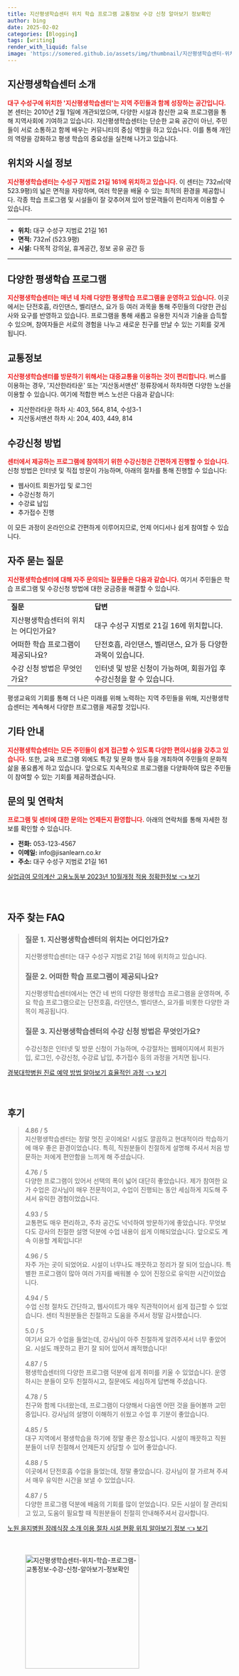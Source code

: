 ```yaml
---
title: 지산평생학습센터 위치 학습 프로그램 교통정보 수강 신청 알아보기 정보확인
author: bing
date: 2025-02-02
categories: [Blogging]
tags: [writing]
render_with_liquid: false
image: 'https://somered.github.io/assets/img/thumbnail/지산평생학습센터-위치-학습-프로그램-교통정보-수강-신청-알아보기-정보확인.webp'
---
```



<h2 id='지산평생학습센터_소개'>지산평생학습센터 소개</h2>

<p><b><span style="color: #ee2323;">대구 수성구에 위치한 '지산평생학습센터'는 지역 주민들과 함께 성장하는 공간입니다.</span></b> 본 센터는 2010년 2월 1일에 개관되었으며, 다양한 시설과 참신한 교육 프로그램을 통해 지역사회에 기여하고 있습니다. 지산평생학습센터는 단순한 교육 공간이 아닌, 주민들이 서로 소통하고 함께 배우는 커뮤니티의 중심 역할을 하고 있습니다. 이를 통해 개인의 역량을 강화하고 평생 학습의 중요성을 실천해 나가고 있습니다.</p>

<h2 id='위치와_시설_정보'>위치와 시설 정보</h2>

<p><b><span style="color: #ee2323;">지산평생학습센터는 수성구 지범로 21길 161에 위치하고 있습니다.</span></b> 이 센터는 732㎡(약 523.9평)의 넓은 면적을 자랑하며, 여러 학문을 배울 수 있는 최적의 환경을 제공합니다. 각종 학습 프로그램 및 시설들이 잘 갖추어져 있어 방문객들이 편리하게 이용할 수 있습니다.</p>

<hr />

<ul>
    <li><b>위치:</b> 대구 수성구 지범로 21길 161</li>
    <li><b>면적:</b> 732㎡ (523.9평)</li>
    <li><b>시설:</b> 다목적 강의실, 휴게공간, 정보 공유 공간 등</li>
</ul>

<hr />

<h2 id='다양한_평생학습_프로그램'>다양한 평생학습 프로그램</h2>

<p><b><span style="color: #ee2323;">지산평생학습센터는 매년 네 차례 다양한 평생학습 프로그램을 운영하고 있습니다.</span></b> 이곳에서는 단전호흡, 라인댄스, 벨리댄스, 요가 등 여러 과목을 통해 주민들의 다양한 관심사와 요구를 반영하고 있습니다. 프로그램을 통해 새롭고 유용한 지식과 기술을 습득할 수 있으며, 참여자들은 서로의 경험을 나누고 새로운 친구를 만날 수 있는 기회를 갖게 됩니다.</p>

<h2 id='교통정보'>교통정보</h2>

<p><b><span style="color: #ee2323;">지산평생학습센터를 방문하기 위해서는 대중교통을 이용하는 것이 편리합니다.</span></b> 버스를 이용하는 경우, '지산한라타운' 또는 '지산동서맨션' 정류장에서 하차하면 다양한 노선을 이용할 수 있습니다. 여기에 적합한 버스 노선은 다음과 같습니다:</p>

<ul>
    <li>지산한라타운 하차 시: 403, 564, 814, 수성3-1</li>
    <li>지산동서맨션 하차 시: 204, 403, 449, 814</li>
</ul>

<h2 id='수강신청_방법'>수강신청 방법</h2>

<p><b><span style="color: #ee2323;">센터에서 제공하는 프로그램에 참여하기 위한 수강신청은 간편하게 진행할 수 있습니다.</span></b> 신청 방법은 인터넷 및 직접 방문이 가능하며, 아래의 절차를 통해 진행할 수 있습니다:</p>

<ul>
    <li>웹사이트 회원가입 및 로그인</li>
    <li>수강신청 하기</li>
    <li>수강료 납입</li>
    <li>추가접수 진행</li>
</ul>

<p>이 모든 과정이 온라인으로 간편하게 이루어지므로, 언제 어디서나 쉽게 참여할 수 있습니다.</p>

<h2 id='자주_묻는_질문'>자주 묻는 질문</h2>

<p><b><span style="color: #ee2323;">지산평생학습센터에 대해 자주 문의되는 질문들은 다음과 같습니다.</span></b> 여기서 주민들은 학습 프로그램 및 수강신청 방법에 대한 궁금증을 해결할 수 있습니다.</p>

<table>
    <tr>
        <td><b>질문</b></td>
        <td><b>답변</b></td>
    </tr>
    <tr>
        <td>지산평생학습센터의 위치는 어디인가요?</td>
        <td>대구 수성구 지범로 21길 16에 위치합니다.</td>
    </tr>
    <tr>
        <td>어떠한 학습 프로그램이 제공되나요?</td>
        <td>단전호흡, 라인댄스, 벨리댄스, 요가 등 다양한 과목이 있습니다.</td>
    </tr>
    <tr>
        <td>수강 신청 방법은 무엇인가요?</td>
        <td>인터넷 및 방문 신청이 가능하며, 회원가입 후 수강신청을 할 수 있습니다.</td>
    </tr>
</table>

<p>평생교육의 기회를 통해 더 나은 미래를 위해 노력하는 지역 주민들을 위해, 지산평생학습센터는 계속해서 다양한 프로그램을 제공할 것입니다.</p>

<h2 id='기타_안내'>기타 안내</h2>

<p><b><span style="color: #ee2323;">지산평생학습센터는 모든 주민들이 쉽게 접근할 수 있도록 다양한 편의시설을 갖추고 있습니다.</span></b> 또한, 교육 프로그램 외에도 특강 및 문화 행사 등을 개최하여 주민들의 문화적 삶을 풍요롭게 하고 있습니다. 앞으로도 지속적으로 프로그램을 다양화하여 많은 주민들이 참여할 수 있는 기회를 제공하겠습니다.</p>

<h2 id='문의_및_연락처'>문의 및 연락처</h2>

<p><b><span style="color: #ee2323;">프로그램 및 센터에 대한 문의는 언제든지 환영합니다.</span></b> 아래의 연락처를 통해 자세한 정보를 확인할 수 있습니다.</p>

<ul>
    <li><b>전화:</b> 053-123-4567</li>
    <li><b>이메일:</b> info@jisanlearn.co.kr</li>
    <li><b>주소:</b> 대구 수성구 지범로 21길 161</li>
</ul>


<p><a class="click-button" title="실업급여 모의계산 고용노동부 2023년 10월개정 적용 정확한정보" href="https://somered.github.io/posts/%EC%8B%A4%EC%97%85%EA%B8%89%EC%97%AC-%EB%AA%A8%EC%9D%98%EA%B3%84%EC%82%B0-%EA%B3%A0%EC%9A%A9%EB%85%B8%EB%8F%99%EB%B6%80-2023%EB%85%84-10%EC%9B%94%EA%B0%9C%EC%A0%95-%EC%A0%81%EC%9A%A9-%EC%A0%95%ED%99%95%ED%95%9C%EC%A0%95%EB%B3%B4/" rel="dofollow">실업급여 모의계산 고용노동부 2023년 10월개정 적용 정확한정보 👈 보기</a></p><br>
<h2 id='자주_찾는_FAQ'>자주 찾는 FAQ</h2>
<div itemscope="" itemtype="https://schema.org/FAQPage"> 
<blockquote> 
<div itemscope="" itemprop="mainEntity" itemtype="https://schema.org/Question"> 
<h3 itemprop="name">질문 1. 지산평생학습센터의 위치는 어디인가요?</h3> 
<div itemscope="" itemprop="acceptedAnswer" itemtype="https://schema.org/Answer"> 
<span itemprop="text"> 
<p>지산평생학습센터는 대구 수성구 지범로 21길 16에 위치하고 있습니다.</p> 
</span> 
</div> 
</div> 
<div itemscope="" itemprop="mainEntity" itemtype="https://schema.org/Question"> 
<h3 itemprop="name">질문 2. 어떠한 학습 프로그램이 제공되나요?</h3> 
<div itemscope="" itemprop="acceptedAnswer" itemtype="https://schema.org/Answer"> 
<span itemprop="text"> 
<p>지산평생학습센터에서는 연간 네 번의 다양한 평생학습 프로그램을 운영하며, 주요 학습 프로그램으로는 단전호흡, 라인댄스, 벨리댄스, 요가를 비롯한 다양한 과목이 제공됩니다.</p> 
</span> 
</div> 
</div> 
<div itemscope="" itemprop="mainEntity" itemtype="https://schema.org/Question"> 
<h3 itemprop="name">질문 3. 지산평생학습센터의 수강 신청 방법은 무엇인가요?</h3> 
<div itemscope="" itemprop="acceptedAnswer" itemtype="https://schema.org/Answer"> 
<span itemprop="text"> 
<p>수강신청은 인터넷 및 방문 신청이 가능하며, 수강절차는 웹페이지에서 회원가입, 로그인, 수강신청, 수강료 납입, 추가접수 등의 과정을 거치면 됩니다.</p> 
</span> 
</div> 
</div> 
</blockquote> 
</div>
<p><a class="click-button" title="경북대학병원 진료 예약 방법 알아보기 효율적인 과정" href="https://somered.github.io/posts/%EA%B2%BD%EB%B6%81%EB%8C%80%ED%95%99%EB%B3%91%EC%9B%90-%EC%A7%84%EB%A3%8C-%EC%98%88%EC%95%BD-%EB%B0%A9%EB%B2%95-%EC%95%8C%EC%95%84%EB%B3%B4%EA%B8%B0-%ED%9A%A8%EC%9C%A8%EC%A0%81%EC%9D%B8-%EA%B3%BC%EC%A0%95/" rel="dofollow">경북대학병원 진료 예약 방법 알아보기 효율적인 과정 👈 보기</a></p><br>
<h2 id='후기'>후기</h2>
<div itemscope itemtype="https://schema.org/Product">
  <blockquote>
  <div itemprop="review" itemscope itemtype="https://schema.org/Review">
      <div itemprop="reviewRating" itemscope itemtype="https://schema.org/Rating"> <span itemprop="ratingValue">4.86</span> / <span itemprop="bestRating">5</span> </div>
      <span itemprop="reviewBody">지산평생학습센터는 정말 멋진 곳이에요! 시설도 깔끔하고 현대적이라 학습하기에 매우 좋은 환경이었습니다. 특히, 직원분들이 친절하게 설명해 주셔서 처음 방문하는 저에게 편안함을 느끼게 해 주셨습니다.</span>
  </div>
  <br>
  <div itemprop="review" itemscope itemtype="https://schema.org/Review">
      <div itemprop="reviewRating" itemscope itemtype="https://schema.org/Rating"> <span itemprop="ratingValue">4.76</span> / <span itemprop="bestRating">5</span> </div>
      <span itemprop="reviewBody">다양한 프로그램이 있어서 선택의 폭이 넓어 대단히 좋았습니다. 제가 참여한 요가 수업은 강사님이 매우 전문적이고, 수업이 진행되는 동안 세심하게 지도해 주셔서 유익한 경험이었습니다.</span>
  </div>
  <br>
  <div itemprop="review" itemscope itemtype="https://schema.org/Review">
      <div itemprop="reviewRating" itemscope itemtype="https://schema.org/Rating"> <span itemprop="ratingValue">4.93</span> / <span itemprop="bestRating">5</span> </div>
      <span itemprop="reviewBody">교통편도 매우 편리하고, 주차 공간도 넉넉하여 방문하기에 좋았습니다. 무엇보다도 강사의 친절한 설명 덕분에 수업 내용이 쉽게 이해되었습니다. 앞으로도 계속 이용할 계획입니다!</span>
  </div>
  <br>
  <div itemprop="review" itemscope itemtype="https://schema.org/Review">
      <div itemprop="reviewRating" itemscope itemtype="https://schema.org/Rating"> <span itemprop="ratingValue">4.96</span> / <span itemprop="bestRating">5</span> </div>
      <span itemprop="reviewBody">자주 가는 곳이 되었어요. 시설이 너무나도 깨끗하고 정리가 잘 되어 있습니다. 특별한 프로그램이 많아 여러 가지를 배워볼 수 있어 진정으로 유익한 시간이었습니다.</span>
  </div>
  <br>
  <div itemprop="review" itemscope itemtype="https://schema.org/Review">
      <div itemprop="reviewRating" itemscope itemtype="https://schema.org/Rating"> <span itemprop="ratingValue">4.94</span> / <span itemprop="bestRating">5</span> </div>
      <span itemprop="reviewBody">수업 신청 절차도 간단하고, 웹사이트가 매우 직관적이어서 쉽게 접근할 수 있었습니다. 센터 직원분들은 친절하고 도움을 주셔서 정말 감사했습니다.</span>
  </div>
  <br>
  <div itemprop="review" itemscope itemtype="https://schema.org/Review">
      <div itemprop="reviewRating" itemscope itemtype="https://schema.org/Rating"> <span itemprop="ratingValue">5.0</span> / <span itemprop="bestRating">5</span> </div>
      <span itemprop="reviewBody">여기서 요가 수업을 들었는데, 강사님이 아주 친절하게 알려주셔서 너무 좋았어요. 시설도 깨끗하고 환기 잘 되어 있어서 쾌적했습니다!</span>
  </div>
  <br>
  <div itemprop="review" itemscope itemtype="https://schema.org/Review">
      <div itemprop="reviewRating" itemscope itemtype="https://schema.org/Rating"> <span itemprop="ratingValue">4.87</span> / <span itemprop="bestRating">5</span> </div>
      <span itemprop="reviewBody">평생학습센터의 다양한 프로그램 덕분에 쉽게 취미를 키울 수 있었습니다. 운영하시는 분들이 모두 친절하시고, 질문에도 세심하게 답변해 주셨습니다.</span>
  </div>
  <br>
  <div itemprop="review" itemscope itemtype="https://schema.org/Review">
      <div itemprop="reviewRating" itemscope itemtype="https://schema.org/Rating"> <span itemprop="ratingValue">4.78</span> / <span itemprop="bestRating">5</span> </div>
      <span itemprop="reviewBody">친구와 함께 다녀왔는데, 프로그램이 다양해서 다음엔 어떤 것을 들어볼까 고민 중입니다. 강사님의 설명이 이해하기 쉬웠고 수업 후 기분이 좋았습니다.</span>
  </div>
  <br>
  <div itemprop="review" itemscope itemtype="https://schema.org/Review">
      <div itemprop="reviewRating" itemscope itemtype="https://schema.org/Rating"> <span itemprop="ratingValue">4.85</span> / <span itemprop="bestRating">5</span> </div>
      <span itemprop="reviewBody">대구 지역에서 평생학습을 하기에 정말 좋은 장소입니다. 시설이 깨끗하고 직원분들이 너무 친절해서 언제든지 상담할 수 있어 좋았습니다.</span>
  </div>
  <br>
  <div itemprop="review" itemscope itemtype="https://schema.org/Review">
      <div itemprop="reviewRating" itemscope itemtype="https://schema.org/Rating"> <span itemprop="ratingValue">4.88</span> / <span itemprop="bestRating">5</span> </div>
      <span itemprop="reviewBody">이곳에서 단전호흡 수업을 들었는데, 정말 좋았습니다. 강사님이 잘 가르쳐 주셔서 매우 유익한 시간을 보낼 수 있었습니다.</span>
  </div>
  <br>
  <div itemprop="review" itemscope itemtype="https://schema.org/Review">
      <div itemprop="reviewRating" itemscope itemtype="https://schema.org/Rating"> <span itemprop="ratingValue">4.87</span> / <span itemprop="bestRating">5</span> </div>
      <span itemprop="reviewBody">다양한 프로그램 덕분에 배움의 기회를 많이 얻었습니다. 모든 시설이 잘 관리되고 있고, 도움이 필요할 때 직원분들이 친절히 안내해주셔서 감사합니다.</span>
  </div>
  </blockquote>
</div>
<p><a class="click-button" title="노원 을지병원 장례식장 소개 이용 절차 시설 현황 위치 알아보기 정보" href="https://somered.github.io/posts/%EB%85%B8%EC%9B%90-%EC%9D%84%EC%A7%80%EB%B3%91%EC%9B%90-%EC%9E%A5%EB%A1%80%EC%8B%9D%EC%9E%A5-%EC%86%8C%EA%B0%9C-%EC%9D%B4%EC%9A%A9-%EC%A0%88%EC%B0%A8-%EC%8B%9C%EC%84%A4-%ED%98%84%ED%99%A9-%EC%9C%84%EC%B9%98-%EC%95%8C%EC%95%84%EB%B3%B4%EA%B8%B0-%EC%A0%95%EB%B3%B4/" rel="dofollow">노원 을지병원 장례식장 소개 이용 절차 시설 현황 위치 알아보기 정보 👈 보기</a></p><br>
<figure class="image"><img src="https://somered.github.io/assets/img/thumbnail/지산평생학습센터-위치-학습-프로그램-교통정보-수강-신청-알아보기-정보확인.webp" alt="지산평생학습센터-위치-학습-프로그램-교통정보-수강-신청-알아보기-정보확인" width="256" height="256"></figure>